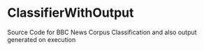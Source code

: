 # ClassifierWithOutput
Source Code for BBC News Corpus Classification and also output generated on execution
